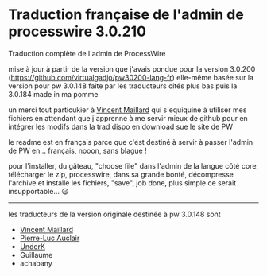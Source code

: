 # Traduction française de l'admin de processwire 3.0.210

Traduction complète de l'admin de ProcessWire

mise à jour à partir de la version que j'avais pondue pour la version 3.0.200 (https://github.com/virtualgadjo/pw30200-lang-fr) elle-même basée sur la version pour pw 3.0.148 faite par les traducteurs cités plus bas puis la 3.0.184 made in ma pomme

un merci tout particukier à [Vincent Maillard](https://github.com/v-maillard/pw-lang-fr) qui s'equiquine à utiliser mes fichiers en attendant que j'apprenne à me servir mieux de github pour en intégrer les modifs dans la trad dispo en download sue le site de PW

le readme est en français parce que c'est destiné à servir à passer l'admin de PW en... français, nooon, sans blague !

pour l'installer, du gâteau, "choose file" dans l'admin de la langue côté core, télécharger le zip, processwire, dans sa grande bonté, décompresse l'archive et installe les fichiers, "save", job done, plus simple ce serait insupportable... :smiley:

---
les traducteurs de la version originale destinée à pw 3.0.148 sont

* [Vincent Maillard](https://github.com/v-maillard/pw-lang-fr)
* [Pierre-Luc Auclair](https://github.com/plauclair)
* [UnderK](https://github.com/underk/pw_french)
* Guillaume
* achabany

